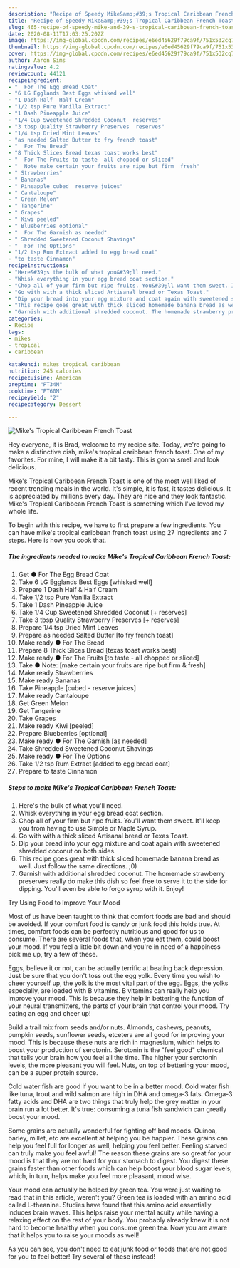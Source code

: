 ```yaml
---
description: "Recipe of Speedy Mike&amp;#39;s Tropical Caribbean French Toast"
title: "Recipe of Speedy Mike&amp;#39;s Tropical Caribbean French Toast"
slug: 465-recipe-of-speedy-mike-and-39-s-tropical-caribbean-french-toast
date: 2020-08-11T17:03:25.202Z
image: https://img-global.cpcdn.com/recipes/e6ed45629f79ca9f/751x532cq70/mikes-tropical-caribbean-french-toast-recipe-main-photo.jpg
thumbnail: https://img-global.cpcdn.com/recipes/e6ed45629f79ca9f/751x532cq70/mikes-tropical-caribbean-french-toast-recipe-main-photo.jpg
cover: https://img-global.cpcdn.com/recipes/e6ed45629f79ca9f/751x532cq70/mikes-tropical-caribbean-french-toast-recipe-main-photo.jpg
author: Aaron Sims
ratingvalue: 4.2
reviewcount: 44121
recipeingredient:
- "  For The Egg Bread Coat"
- "6 LG Egglands Best Eggs whisked well"
- "1 Dash Half  Half Cream"
- "1/2 tsp Pure Vanilla Extract"
- "1 Dash Pineapple Juice"
- "1/4 Cup Sweetened Shredded Coconut  reserves"
- "3 tbsp Quality Strawberry Preserves  reserves"
- "1/4 tsp Dried Mint Leaves"
- "as needed Salted Butter to fry french toast"
- "  For The Bread"
- "8 Thick Slices Bread texas toast works best"
- "  For The Fruits to taste  all chopped or sliced"
- "  Note make certain your fruits are ripe but firm  fresh"
- " Strawberries"
- " Bananas"
- " Pineapple cubed  reserve juices"
- " Cantaloupe"
- " Green Melon"
- " Tangerine"
- " Grapes"
- " Kiwi peeled"
- " Blueberries optional"
- "  For The Garnish as needed"
- " Shredded Sweetened Coconut Shavings"
- "  For The Options"
- "1/2 tsp Rum Extract added to egg bread coat"
- "to taste Cinnamon"
recipeinstructions:
- "Here&#39;s the bulk of what you&#39;ll need."
- "Whisk everything in your egg bread coat section."
- "Chop all of your firm but ripe fruits. You&#39;ll want them sweet. It&#39;ll keep you from having to use Simple or Maple Syrup."
- "Go with with a thick sliced Artisanal bread or Texas Toast."
- "Dip your bread into your egg mixture and coat again with sweetened shredded coconut on both sides."
- "This recipe goes great with thick sliced homemade banana bread as well. Just follow the same directions. ;0)"
- "Garnish with additional shredded coconut. The homemade strawberry preserves really do make this dish so feel free to serve it to the side for dipping. You&#39;ll even be able to forgo syrup with it. Enjoy!"
categories:
- Recipe
tags:
- mikes
- tropical
- caribbean

katakunci: mikes tropical caribbean 
nutrition: 245 calories
recipecuisine: American
preptime: "PT34M"
cooktime: "PT60M"
recipeyield: "2"
recipecategory: Dessert

---
```



![Mike&#39;s Tropical Caribbean French Toast](https://img-global.cpcdn.com/recipes/e6ed45629f79ca9f/751x532cq70/mikes-tropical-caribbean-french-toast-recipe-main-photo.jpg)

Hey everyone, it is Brad, welcome to my recipe site. Today, we're going to make a distinctive dish, mike&#39;s tropical caribbean french toast. One of my favorites. For mine, I will make it a bit tasty. This is gonna smell and look delicious.

Mike&#39;s Tropical Caribbean French Toast is one of the most well liked of recent trending meals in the world. It's simple, it is fast, it tastes delicious. It is appreciated by millions every day. They are nice and they look fantastic. Mike&#39;s Tropical Caribbean French Toast is something which I've loved my whole life.




To begin with this recipe, we have to first prepare a few ingredients. You can have mike&#39;s tropical caribbean french toast using 27 ingredients and 7 steps. Here is how you cook that.

<!--inarticleads1-->

##### The ingredients needed to make Mike&#39;s Tropical Caribbean French Toast:

1. Get  ● For The Egg Bread Coat
1. Take 6 LG Egglands Best Eggs [whisked well]
1. Prepare 1 Dash Half &amp; Half Cream
1. Take 1/2 tsp Pure Vanilla Extract
1. Take 1 Dash Pineapple Juice
1. Take 1/4 Cup Sweetened Shredded Coconut [+ reserves]
1. Take 3 tbsp Quality Strawberry Preserves [+ reserves]
1. Prepare 1/4 tsp Dried Mint Leaves
1. Prepare as needed Salted Butter [to fry french toast]
1. Make ready  ● For The Bread
1. Prepare 8 Thick Slices Bread [texas toast works best]
1. Make ready  ● For The Fruits [to taste - all chopped or sliced]
1. Take  ● Note: [make certain your fruits are ripe but firm &amp; fresh]
1. Make ready  Strawberries
1. Make ready  Bananas
1. Take  Pineapple [cubed - reserve juices]
1. Make ready  Cantaloupe
1. Get  Green Melon
1. Get  Tangerine
1. Take  Grapes
1. Make ready  Kiwi [peeled]
1. Prepare  Blueberries [optional]
1. Make ready  ● For The Garnish [as needed]
1. Take  Shredded Sweetened Coconut Shavings
1. Make ready  ● For The Options
1. Take 1/2 tsp Rum Extract [added to egg bread coat]
1. Prepare to taste Cinnamon




<!--inarticleads2-->

##### Steps to make Mike&#39;s Tropical Caribbean French Toast:

1. Here&#39;s the bulk of what you&#39;ll need.
1. Whisk everything in your egg bread coat section.
1. Chop all of your firm but ripe fruits. You&#39;ll want them sweet. It&#39;ll keep you from having to use Simple or Maple Syrup.
1. Go with with a thick sliced Artisanal bread or Texas Toast.
1. Dip your bread into your egg mixture and coat again with sweetened shredded coconut on both sides.
1. This recipe goes great with thick sliced homemade banana bread as well. Just follow the same directions. ;0)
1. Garnish with additional shredded coconut. The homemade strawberry preserves really do make this dish so feel free to serve it to the side for dipping. You&#39;ll even be able to forgo syrup with it. Enjoy!




Try Using Food to Improve Your Mood


Most of us have been taught to think that comfort foods are bad and should be avoided. If your comfort food is candy or junk food this holds true. At times, comfort foods can be perfectly nutritious and good for us to consume. There are several foods that, when you eat them, could boost your mood. If you feel a little bit down and you're in need of a happiness pick me up, try a few of these.

Eggs, believe it or not, can be actually terrific at beating back depression. Just be sure that you don't toss out the egg yolk. Every time you wish to cheer yourself up, the yolk is the most vital part of the egg. Eggs, the yolks especially, are loaded with B vitamins. B vitamins can really help you improve your mood. This is because they help in bettering the function of your neural transmitters, the parts of your brain that control your mood. Try eating an egg and cheer up!

Build a trail mix from seeds and/or nuts. Almonds, cashews, peanuts, pumpkin seeds, sunflower seeds, etcetera are all good for improving your mood. This is because these nuts are rich in magnesium, which helps to boost your production of serotonin. Serotonin is the "feel good" chemical that tells your brain how you feel all the time. The higher your serotonin levels, the more pleasant you will feel. Nuts, on top of bettering your mood, can be a super protein source.

Cold water fish are good if you want to be in a better mood. Cold water fish like tuna, trout and wild salmon are high in DHA and omega-3 fats. Omega-3 fatty acids and DHA are two things that truly help the grey matter in your brain run a lot better. It's true: consuming a tuna fish sandwich can greatly boost your mood. 

Some grains are actually wonderful for fighting off bad moods. Quinoa, barley, millet, etc are excellent at helping you be happier. These grains can help you feel full for longer as well, helping you feel better. Feeling starved can truly make you feel awful! The reason these grains are so great for your mood is that they are not hard for your stomach to digest. You digest these grains faster than other foods which can help boost your blood sugar levels, which, in turn, helps make you feel more pleasant, mood wise.

Your mood can actually be helped by green tea. You were just waiting to read that in this article, weren't you? Green tea is loaded with an amino acid called L-theanine. Studies have found that this amino acid essentially induces brain waves. This helps raise your mental acuity while having a relaxing effect on the rest of your body. You probably already knew it is not hard to become healthy when you consume green tea. Now you are aware that it helps you to raise your moods as well!

As you can see, you don't need to eat junk food or foods that are not good for you to feel better! Try several of these instead!

